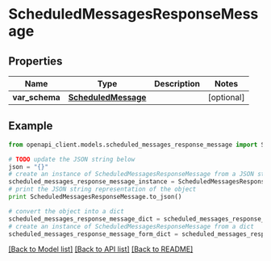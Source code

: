 # ScheduledMessagesResponseMessage


## Properties
Name | Type | Description | Notes
------------ | ------------- | ------------- | -------------
**var_schema** | [**ScheduledMessage**](ScheduledMessage.md) |  | [optional] 

## Example

```python
from openapi_client.models.scheduled_messages_response_message import ScheduledMessagesResponseMessage

# TODO update the JSON string below
json = "{}"
# create an instance of ScheduledMessagesResponseMessage from a JSON string
scheduled_messages_response_message_instance = ScheduledMessagesResponseMessage.from_json(json)
# print the JSON string representation of the object
print ScheduledMessagesResponseMessage.to_json()

# convert the object into a dict
scheduled_messages_response_message_dict = scheduled_messages_response_message_instance.to_dict()
# create an instance of ScheduledMessagesResponseMessage from a dict
scheduled_messages_response_message_form_dict = scheduled_messages_response_message.from_dict(scheduled_messages_response_message_dict)
```
[[Back to Model list]](../README.md#documentation-for-models) [[Back to API list]](../README.md#documentation-for-api-endpoints) [[Back to README]](../README.md)


